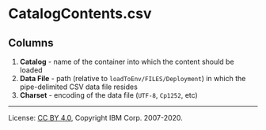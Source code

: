 <!-- SPDX-License-Identifier: CC-BY-4.0 -->
<!-- Copyright IBM Corp. 2007-2020 -->

# CatalogContents.csv

## Columns

1. **Catalog** - name of the container into which the content should be loaded
1. **Data File** - path (relative to `loadToEnv/FILES/Deployment`) in which the pipe-delimited CSV data file resides
1. **Charset** - encoding of the data file (`UTF-8`, `Cp1252`, etc)

----
License: [CC BY 4.0](https://creativecommons.org/licenses/by/4.0/),
Copyright IBM Corp. 2007-2020.
